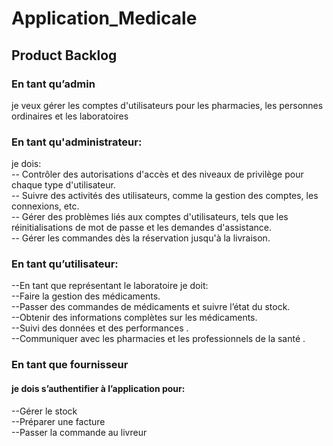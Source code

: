 # Application_Medicale
## Product Backlog

### En tant qu’admin 
je veux gérer les comptes d'utilisateurs pour les pharmacies, les personnes ordinaires et les laboratoires

### En tant qu'administrateur:
je dois:  
-- Contrôler des autorisations d'accès et des niveaux de privilège pour chaque type d'utilisateur.  
-- Suivre des activités des utilisateurs, comme la gestion des comptes, les connexions, etc.  
-- Gérer des problèmes liés aux comptes d'utilisateurs, tels que les réinitialisations de mot de passe et les demandes d'assistance.  
-- Gérer les commandes dès la réservation jusqu'à la livraison.  

### En tant qu’utilisateur:  

--En tant que représentant le laboratoire je doit:  
--Faire la gestion des médicaments.  
--Passer des commandes de médicaments et suivre l’état du stock.  
--Obtenir des informations complètes sur les médicaments.  
--Suivi des données et des performances .  
--Communiquer avec les pharmacies et les professionnels de la santé .  

### En tant que fournisseur  
#### je dois s’authentifier à l’application pour:  
--Gérer le stock  
--Préparer une facture  
--Passer la commande au livreur

